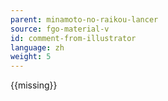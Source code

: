 ```yaml
---
parent: minamoto-no-raikou-lancer
source: fgo-material-v
id: comment-from-illustrator
language: zh
weight: 5
---
```


{{missing}}
